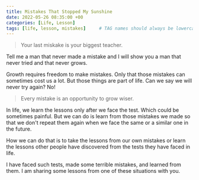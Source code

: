 ```yaml
---
title: Mistakes That Stopped My Sunshine
date: 2022-05-26 08:35:00 +00
categories: [Life, Lesson]
tags: [life, lesson, mistakes]     # TAG names should always be lowercase
---
```


> Your last miskake is your biggest teacher.

Tell me a man that never made a mistake and I will show you a man that never tried and that never grows.

Growth requires freedom to make mistakes. Only that those mistakes can sometimes cost us a lot. But those things are part of life. Can we say we will never try again? No!

> Every mistake is an opportunity to grow wiser.

In life, we learn the lessons only after we face the test. Which could be sometimes painful. But we can do is learn from those mistakes we made so that we don't repeat them again when we face the same or a similar one in the future.

How we can do that is to take the lessons from our own mistakes or learn the lessons other people have discovered from the tests they have faced in life.

I have faced such tests, made some terrible mistakes, and learned from them. I am sharing some lessons from one of these situations with you.
